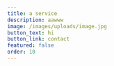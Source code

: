 ```yaml
---
title: a service
description: aawww
image: /images/uploads/image.jpg
button_text: hi
button_link: contact
featured: false
order: 10
---
```

